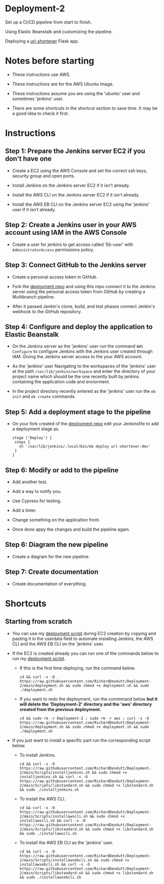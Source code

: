 # Deployment-2

Set up a CI/CD pipeline from start to finish. 

Using Elastic Beanstalk and customizing the pipeline. 

Deploying a [url-shortener](https://github.com/RichardDeodutt/kuralabs_deployment_2) Flask app. 

# Notes before starting

- These instructions use AWS. 

- These instructions are for the AWS Ubuntu image. 

- These instructions assume you are using the 'ubuntu' user and sometimes 'jenkins' user. 

- There are some shortcuts in the shortcut section to save time. It may be a good idea to check it first. 

# Instructions

## Step 1: Prepare the Jenkins server EC2 if you don't have one

- Create a EC2 using the AWS Console and set the correct ssh keys, security group and open ports. 

- Install Jenkins on the Jenkins server EC2 if it isn't already. 

- Install the AWS CLI on the Jenkins server EC2 if it isn't already. 

- Install the AWS EB CLI on the Jenkins server EC2 using the 'jenkins' user if it isn't already. 

## Step 2: Create a Jenkins user in your AWS account using IAM in the AWS Console

- Create a user for jenkins to get access called 'Eb-user' with `AdministratorAccess` permissions policy. 

## Step 3: Connect GitHub to the Jenkins server

- Create a personal access token in GitHub. 

- Fork the [deployment repo](https://github.com/kura-labs-org/kuralabs_deployment_2) and using this repo connect it to the Jenkins server using the personal access token from GitHub by creating a Multibranch pipeline. 

- After it passed Jenkin's clone, build, and test phases connect Jenkin's webhook to the GitHub repository. 

## Step 4: Configure and deploy the application to Elastic Beanstalk

- On the Jenkins server as the 'jenkins' user run the command `AWS Configure` to configure Jenkins with the Jenkins user created through IAM. Giving the Jenkins server access to the your AWS account. 

- As the 'jenkins' user Navigating to the workspaces of the 'jenkins' user at the path `/var/lib/jenkins/workspace` and enter the directory of your project name which should be the one recently built by jenkins containing the application code and enviorment. 

- In the project directory recently entered as the 'jenkins' user run the `eb init` and `eb create` commands. 

## Step 5: Add a deployment stage to the pipeline

- On your fork created of the [deployment repo](https://github.com/kura-labs-org/kuralabs_deployment_2) edit your Jenkinsfile to add a deployment stage as. 

    ```
    stage ('Deploy') {
     steps {
       sh '/var/lib/jenkins/.local/bin/eb deploy url-shortener-dev'
     }
   }
    ```

## Step 6: Modify or add to the pipeline

- Add another test. 

- Add a way to notify you. 

- Use Cypress for testing. 

- Add a linter. 

- Change something on the application front. 

- Once done appy the changes and build the pipeline again. 

## Step 6: Diagram the new pipeline

- Create a diagram for the new pipeline. 

## Step 7: Create documentation

- Create documentation of everything. 

# Shortcuts

## Starting from scratch

- You can use my [deployment script](https://github.com/RichardDeodutt/Deployment-2/blob/main/deployment.sh) during EC2 creation by copying and pasting it in the userdata field to automate installing Jenkins, the AWS CLI and the AWS EB CLI on the 'jenkins' user. 

- If the EC2 is created already you can run one of the commands below to run my [deployment script](https://github.com/RichardDeodutt/Deployment-2/blob/main/deployment.sh). 

    - If this is the first time deploying, run the command below. 
        ```
        cd && curl -s -O https://raw.githubusercontent.com/RichardDeodutt/Deployment-2/main/deployment.sh && sudo chmod +x deployment.sh && sudo ./deployment.sh
        ```

    - If you want to redo the deployment, run the commmand below **but it will delete the 'Deployment-2' directory and the 'aws' directory created from the previous deployment.**

        ```
        cd && sudo rm -r Deployment-2 ; sudo rm -r aws ; curl -s -O https://raw.githubusercontent.com/RichardDeodutt/Deployment-2/main/deployment.sh && sudo chmod +x deployment.sh && sudo ./deployment.sh
        ```
- If you just want to install a specific part run the corresponding script below.

    - To install Jenkins. 
        ```
        cd && curl -s -O https://raw.githubusercontent.com/RichardDeodutt/Deployment-2/main/Scripts/installjenkins.sh && sudo chmod +x installjenkins.sh && curl -s -O https://raw.githubusercontent.com/RichardDeodutt/Deployment-2/main/Scripts/libstandard.sh && sudo chmod +x libstandard.sh && sudo ./installjenkins.sh
        ```
    - To install the AWS CLI. 
        ```
        cd && curl -s -O https://raw.githubusercontent.com/RichardDeodutt/Deployment-2/main/Scripts/installawscli.sh && sudo chmod +x installawscli.sh && curl -s -O https://raw.githubusercontent.com/RichardDeodutt/Deployment-2/main/Scripts/libstandard.sh && sudo chmod +x libstandard.sh && sudo ./installawscli.sh
        ```
    - To install the AWS EB CLI as the 'jenkins' user. 
        ```
        cd && curl -s -O https://raw.githubusercontent.com/RichardDeodutt/Deployment-2/main/Scripts/installawsebcli.sh && sudo chmod +x installawsebcli.sh && curl -s -O https://raw.githubusercontent.com/RichardDeodutt/Deployment-2/main/Scripts/libstandard.sh && sudo chmod +x libstandard.sh && sudo ./installawsebcli.sh
        ```